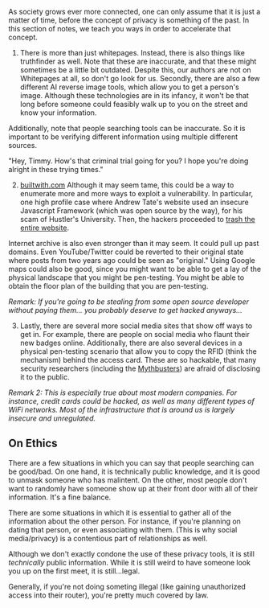 As society grows ever more connected, one can only assume that it is just a matter of time, before the concept of privacy is something of the past. In this section of notes, we teach you ways in order to accelerate that concept.

1. There is more than just whitepages. Instead, there is also things like truthfinder as well. Note that these are inaccurate, and that these might sometimes be a little bit outdated. Despite this, our authors are not on Whitepages at all, so don't go look for us. Secondly, there are also a few different AI reverse image tools, which allow you to get a person's image. Although these technologies are in its infancy, it won't be that long before someone could feasibly walk up to you on the street and know your information.

Additionally, note that people searching tools can be inaccurate. So it is important to be verifying different information using multiple different sources.

   "Hey, Timmy. How's that criminal trial going for you? I hope you're doing alright in these trying times."

2. [builtwith.com](https://builtwith.com/) Although it may seem tame, this could be a way to enumerate more and more ways to exploit a vulnerability. In particular, one high profile case where Andrew Tate's website used an insecure Javascript Framework (which was open source by the way), for his scam of Hustler's University. Then, the hackers proceeded to [trash the entire website](https://www.youtube.com/watch?v=xR5d4Ba4FZg).

Internet archive is also even stronger than it may seem. It could pull up past domains. Even YouTube/Twitter could be reverted to their original state where posts from two years ago could be seen as "original." Using Google maps could also be good, since you might want to be able to get a lay of the physical landscape that you might be pen-testing. You might be able to obtain the floor plan of the building that you are pen-testing.

*Remark: If you're going to be stealing from some open source developer without paying them... you probably deserve to get hacked anyways...*

3. Lastly, there are several more social media sites that show off ways to get in. For example, there are people on social media who flaunt their new badges online. Additionally, there are also several devices in a physical pen-testing scenario that allow you to copy the RFID (think the mechanism) behind the access card. These are so hackable, that many security researchers (including the [Mythbusters](https://www.youtube.com/watch?v=-St_ltH90Oc)) are afraid of disclosing it to the public. 

*Remark 2: This is especially true about most modern companies. For instance, credit cards could be hacked, as well as many different types of WiFi networks. Most of the infrastructure that is around us is largely insecure and unregulated.*

## On Ethics

There are a few situations in which you can say that people searching can be good/bad. On one hand, it is technically public knowledge, and it is good to unmask someone who has malintent. On the other, most people don't want to randomly have someone show up at their front door with all of their information. It's a fine balance. 

There are some situations in which it is essential to gather all of the information about the other person. For instance, if you're planning on dating that person, or even associating with them. (This is why social media/privacy) is a contentious part of relationships as well. 

Although we don't exactly condone the use of these privacy tools, it is still *technically* public information. While it is still weird to have someone look you up on the first meet, it is still...legal. 

Generally, if you're not doing someting illegal (like gaining unauthorized access into their router), you're pretty much covered by law.
